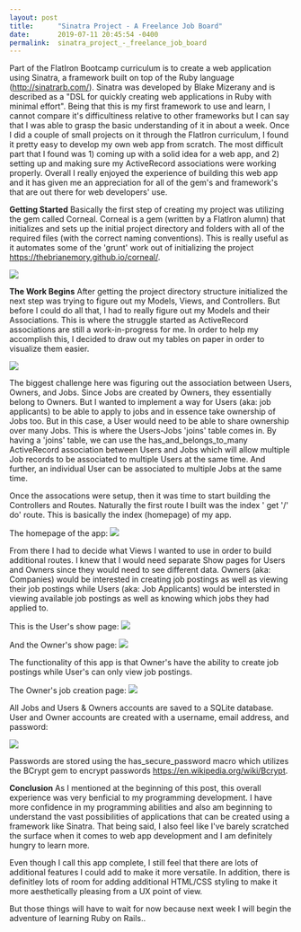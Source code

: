 ```yaml
---
layout: post
title:      "Sinatra Project - A Freelance Job Board"
date:       2019-07-11 20:45:54 -0400
permalink:  sinatra_project_-_freelance_job_board
---
```



Part of the FlatIron Bootcamp curriculum is to create a web application using Sinatra, a framework built on top of the Ruby language (http://sinatrarb.com/).  Sinatra was developed by Blake Mizerany and is described as a "DSL for quickly creating web applications in Ruby with minimal effort".  Being that this is my first framework to use and learn, I cannot compare it's difficultiness relative to other frameworks but I can say that I was able to grasp the basic understanding of it in about a week.  Once I did a couple of small projects on it through the FlatIron curriculum, I found it pretty easy to develop my own web app from scratch.  The most difficult part that I found was 1) coming up with a solid idea for a web app, and 2) setting up and making sure my ActiveRecord associations were working properly.  Overall I really enjoyed the experience of building this web app and it has given me an appreciation for all of the gem's and framework's that are out there for web developers' use.  

**Getting Started**
Basically the first step of creating my project was utilizing the gem called Corneal.  Corneal is a gem (written by a FlatIron alumn) that initializes and sets up the initial project directory and folders with all of the required files (with the correct naming conventions).  This is really useful as it automates some of the 'grunt' work out of initializing the project https://thebrianemory.github.io/corneal/.   



![](https://i.imgur.com/Q4APcl9.png)


**The Work Begins**
After getting the project directory structure initialized the next step was trying to figure out my Models, Views, and Controllers.  But before I could do all that, I had to really figure out my Models and their Associations.  This is where the struggle started as ActiveRecord associations are still a work-in-progress for me.  In order to help my accomplish this, I decided to draw out my tables on paper in order to visualize them easier.  

![](https://i.imgur.com/ZoMsMHZ.png)

The biggest challenge here was figuring out the association between Users, Owners, and Jobs.  Since Jobs are created by Owners, they essentially belong to Owners.  But I wanted to implement a way for Users (aka:  job applicants) to be able to apply to jobs and in essence take ownership of Jobs too.  But in this case, a User would need to be able to share ownership over many Jobs.  This is where the Users-Jobs 'joins' table comes in.  By having a 'joins' table, we can use the has_and_belongs_to_many ActiveRecord association between Users and Jobs which will allow multiple Job records to be associated to multiple Users at the same time.  And further, an individual User can be associated to multiple Jobs at the same time.  

Once the assocations were setup, then it was time to start building the Controllers and Routes.  Naturally the first route I built was the index ' get '/' do' route.  This is basically the index (homepage) of my app.  


The homepage of the app:
![](https://i.imgur.com/x5HeGG8.png)



From there I had to decide what Views I wanted to use in order to build additional routes.  I knew that I would need separate Show pages for Users and Owners since they would need to see different data.  Owners (aka:  Companies) would be interested in creating job postings as well as viewing their job postings while Users (aka:  Job Applicants) would be intersted in viewing available job postings as well as knowing which jobs they had applied to.  

This is the User's show page:
![](https://i.imgur.com/C55A4wl.png)



And the Owner's show page:
![](https://i.imgur.com/rZ10VNZ.png)



The functionality of this app is that Owner's have the ability to create job postings while User's can only view job postings.  

The Owner's job creation page:
![](https://i.imgur.com/bytO72F.png)

All Jobs and Users & Owners accounts are saved to a SQLite database.  User and Owner accounts are created with a username, email address, and password:



![](https://i.imgur.com/X1m8EAh.png)



Passwords are stored using the has_secure_password macro which utilizes the BCrypt gem to encrypt passwords https://en.wikipedia.org/wiki/Bcrypt.  

**Conclusion**
As I mentioned at the beginning of this post, this overall experience was very benficial to my programming development.  I have more confidence in my programming abilities and also am beginning to understand the vast possibilities of applications that can be created using a framework like Sinatra.  That being said, I also feel like I've barely scratched the surface when it comes to web app development and I am definitely hungry to learn more.  

Even though I call this app complete, I still feel that there are lots of additional features I could add to make it more versatile.  In addition, there is definitley lots of room for adding additional HTML/CSS styling to make it more aesthetically pleasing from a UX point of view.  

But those things will have to wait for now because next week I will begin the adventure of learning Ruby on Rails..
